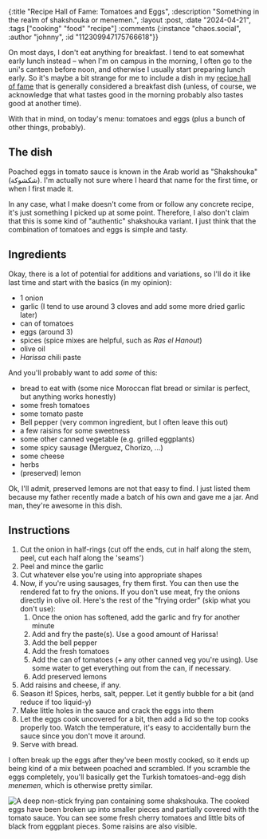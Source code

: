 {:title "Recipe Hall of Fame: Tomatoes and Eggs",
 :description
 "Something in the realm of shakshouka or menemen.",
 :layout :post,
 :date "2024-04-21",
 :tags ["cooking" "food" "recipe"]
 :comments
 {:instance "chaos.social", :author "johnny", :id "112309947175766618"}}

On most days, I don't eat anything for breakfast. I tend to eat somewhat early lunch instead – when I'm on campus in the morning, I often go to the uni's canteen before noon, and otherwise I usually start preparing lunch early. So it's maybe a bit strange for me to include a dish in my [recipe hall of fame](/posts/lentil-rice) that is generally considered a breakfast dish (unless, of course, we acknowledge that what tastes good in the morning probably also tastes good at another time).

With that in mind, on today's menu: tomatoes and eggs (plus a bunch of other things, probably).

## The dish

Poached eggs in tomato sauce is known in the Arab world as "Shakshouka" (شكشوكة). I'm actually not sure where I heard that name for the first time, or when I first made it.

In any case, what I make doesn't come from or follow any concrete recipe, it's just something I picked up at some point. Therefore, I also don't claim that this is some kind of "authentic" shakshouka variant. I just think that the combination of tomatoes and eggs is simple and tasty.

## Ingredients

Okay, there is a lot of potential for additions and variations, so I'll do it like last time and start with the basics (in my opinion):

- 1 onion
- garlic (I tend to use around 3 cloves and add some more dried garlic later)
- can of tomatoes
- eggs (around 3)
- spices (spice mixes are helpful, such as _Ras el Hanout_)
- olive oil
- _Harissa_ chili paste

And you'll probably want to add _some_ of this:

- bread to eat with (some nice Moroccan flat bread or similar is perfect, but anything works honestly)
- some fresh tomatoes
- some tomato paste
- Bell pepper (very common ingredient, but I often leave this out)
- a few raisins for some sweetness
- some other canned vegetable (e.g. grilled eggplants)
- some spicy sausage (Merguez, Chorizo, ...)
- some cheese
- herbs
- (preserved) lemon

Ok, I'll admit, preserved lemons are not that easy to find. I just listed them because my father recently made a batch of his own and gave me a jar. And man, they're awesome in this dish.

## Instructions

1. Cut the onion in half-rings (cut off the ends, cut in half along the stem, peel, cut each half along the 'seams')
2. Peel and mince the garlic
3. Cut whatever else you're using into appropriate shapes
4. Now, if you're using sausages, fry them first. You can then use the rendered fat to fry the onions. If you don't use meat, fry the onions directly in olive oil. Here's the rest of the "frying order" (skip what you don't use):
   1. Once the onion has softened, add the garlic and fry for another minute
   2. Add and fry the paste(s). Use a good amount of Harissa!
   3. Add the bell pepper
   4. Add the fresh tomatoes
   5. Add the can of tomatoes (+ any other canned veg you're using). Use some water to get everything out from the can, if necessary.
   6. Add preserved lemons
5. Add raisins and cheese, if any. 
6. Season it! Spices, herbs, salt, pepper. Let it gently bubble for a bit (and reduce if too liquid-y)
7. Make little holes in the sauce and crack the eggs into them
8. Let the eggs cook uncovered for a bit, then add a lid so the top cooks properly too. Watch the temperature, it's easy to accidentally burn the sauce since you don't move it around. 
9. Serve with bread.

I often break up the eggs after they've been mostly cooked, so it ends up being kind of a mix between poached and scrambled. If you scramble the eggs completely, you'll basically get the Turkish tomatoes-and-egg dish _menemen_, which is otherwise pretty similar.

![A deep non-stick frying pan containing some shakshouka. The cooked eggs have been broken up into smaller pieces and partially covered with the tomato sauce. You can see some fresh cherry tomatoes and little bits of black from eggplant pieces. Some raisins are also visible.](/img/tomato-eggs/shakshouka.jpg)


